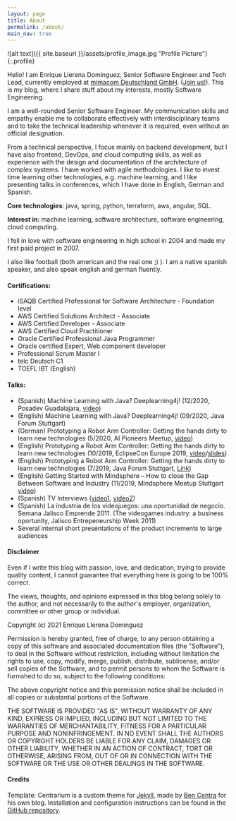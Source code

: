 ```yaml
---
layout: page
title: About
permalink: /about/
main_nav: true
---
```


![alt text]({{ site.baseurl }}/assets/profile_image.jpg "Profile Picture"){:.profile}

Hello! I am Enrique Llerena Dominguez, Senior Software Engineer and Tech Lead, currently employed at [mimacom Deutschland GmbH][mimacom]. ([Join us!][mimacomcareer]).
This is my blog, where I share stuff about my interests, mostly Software Engineering.

I am a well-rounded Senior Software Engineer. My communication skills and empathy enable me to collaborate effectively with interdisciplinary teams and to take the technical leadership whenever it is required, even without an official designation.

From a technical perspective, I focus mainly on backend development, but I have also frontend, DevOps, and cloud computing skills, as well as experience with the design and documentation of the architecture of complex systems. I have worked with agile methodologies. I like to invest time learning other technologies, e.g. machine learning,  and I like presenting talks in conferences, which I have done in English, German and Spanish.

**Core technologies**: java,  spring,  python, terraform, aws, angular, SQL.

**Interest in:** machine learning,  software architecture,  software engineering,  cloud computing.

I fell in love with software engineering in high school in 2004 and made my first paid project in 2007. 

I also like football (both american and the real one ;) ).
I am a native spanish speaker, and also speak english and german fluently.

#### Certifications:
- iSAQB Certified Professional for Software Architecture - Foundation level
- AWS Certified Solutions Architect - Associate
- AWS Certified Developer - Associate
- AWS Certified Cloud Practitioner
- Oracle Certified Professional Java Programmer
- Oracle certified Expert, Web component developer
- Professional Scrum Master I
- telc Deutsch C1
- TOEFL IBT (English) 

#### Talks:
- (Spanish) Machine Learning with Java? Deeplearning4j! (12/2020, Posadev Guadalajara, [video][posadev_gdl_2020])
- (English) Machine Learning with Java? Deeplearning4j! (09/2020, Java Forum Stuttgart)
- (German) Prototyping a Robot Arm Controller: Getting the hands dirty to learn new technologies (5/2020, AI Pioneers Meetup, [video][ai_pioneers_meetup_0520])
- (English) Prototyping a Robot Arm Controller: Getting the hands dirty to learn new technologies (10/2019,
EclipseCon Europe 2019, [video][eclipsecon_roboarmcontroller_video]/[slides][eclipsecon_roboarmcontroller_slides])
- (English) Prototyping a Robot Arm Controller: Getting the hands dirty to learn new technologies (7/2019, Java
Forum Stuttgart, [Link][JFS_roboarmcontroller])
- (English) Getting Started with Mindsphere – How to close the Gap Between Software and Industry (11/2019,
Mindsphere Meetup Stuttgart [video][mimacom_mindsphere_meetup_1])
- (Spanish) TV Interviews ([video1][tv_interview_udg], [video2][tv_interview_canal6])
- (Spanish) La industria de los videojuegos: una oportunidad de negocio. Semana Jalisco Emprende 2011. (The videogames industry: a business oportunity, Jalisco Entrepeneurship Week 2011)
- Several internal short presentations of the product increments to large audiences

#### Disclaimer

Even if I write this blog with passion, love, and dedication, trying to provide quality content, I cannot guarantee that everything here is going to be 100% correct.

The views, thoughts, and opinions expressed in this blog belong solely to the author, and not necessarily to the author's employer, organization, committee or other group or individual.

Copyright (c) 2021 Enrique Llerena Dominguez

Permission is hereby granted, free of charge, to any person obtaining a copy
of this software and associated documentation files (the "Software"), to deal
in the Software without restriction, including without limitation the rights
to use, copy, modify, merge, publish, distribute, sublicense, and/or sell
copies of the Software, and to permit persons to whom the Software is
furnished to do so, subject to the following conditions:

The above copyright notice and this permission notice shall be included in all
copies or substantial portions of the Software.

THE SOFTWARE IS PROVIDED "AS IS", WITHOUT WARRANTY OF ANY KIND, EXPRESS OR
IMPLIED, INCLUDING BUT NOT LIMITED TO THE WARRANTIES OF MERCHANTABILITY,
FITNESS FOR A PARTICULAR PURPOSE AND NONINFRINGEMENT. IN NO EVENT SHALL THE
AUTHORS OR COPYRIGHT HOLDERS BE LIABLE FOR ANY CLAIM, DAMAGES OR OTHER
LIABILITY, WHETHER IN AN ACTION OF CONTRACT, TORT OR OTHERWISE, ARISING FROM,
OUT OF OR IN CONNECTION WITH THE SOFTWARE OR THE USE OR OTHER DEALINGS IN THE
SOFTWARE.

#### Credits

Template:
Centrarium is a custom theme for [Jekyll][jekyll], made by [Ben Centra][bencentra] for his own blog. Installation and configuration instructions can be found in the [GitHub repository](https://github.com/bencentra/centrarium).


[mimacom]: https://www.mimacom.com
[mimacomcareer]: https://www.mimacom.com/karriere/#jobs
[centrarium]: https://github.com/bencentra/centrarium
[bencentra]: http://bencentra.com
[jekyll]: https://github.com/jekyll/jekyll
[JFS_roboarmcontroller]: https://www.java-forum-stuttgart.de/de/Vortr%E4ge+von+14.30+-+15.15+Uhr.html#D5
[roboarmcontroller_demo]: http://www.youtube.com/watch?v=JWlY6wcq-mY&t=29m10s
[eclipsecon_roboarmcontroller_video]: http://www.youtube.com/watch?v=JWlY6wcq-mY
[eclipsecon_roboarmcontroller_slides]: https://www.eclipsecon.org/europe2019/sessions/prototyping-robot-arm-controller-getting-hands-dirty-learn-new-technologies
[mimacom_mindsphere_meetup_1]: https://www.youtube.com/watch?v=oWWcAps3QB4
[ai_pioneers_meetup_0520]: http://www.youtube.com/watch?v=3BJCXpBOUgM&t=16m26s
[tv_interview_canal6]: https://www.youtube.com/watch?v=yfTvWXNrIOE
[tv_interview_udg]: https://www.youtube.com/watch?v=wP9zBDkbT6U
[posadev_gdl_2020]: https://youtube.com/watch?t=58m38s&v=86gGUzXdiyA
